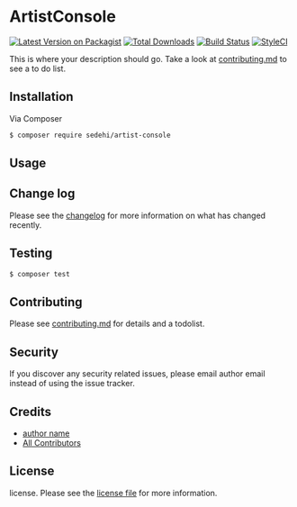 # ArtistConsole

[![Latest Version on Packagist][ico-version]][link-packagist]
[![Total Downloads][ico-downloads]][link-downloads]
[![Build Status][ico-travis]][link-travis]
[![StyleCI][ico-styleci]][link-styleci]

This is where your description should go. Take a look at [contributing.md](contributing.md) to see a to do list.

## Installation

Via Composer

``` bash
$ composer require sedehi/artist-console
```

## Usage

## Change log

Please see the [changelog](changelog.md) for more information on what has changed recently.

## Testing

``` bash
$ composer test
```

## Contributing

Please see [contributing.md](contributing.md) for details and a todolist.

## Security

If you discover any security related issues, please email author email instead of using the issue tracker.

## Credits

- [author name][link-author]
- [All Contributors][link-contributors]

## License

license. Please see the [license file](license.md) for more information.

[ico-version]: https://img.shields.io/packagist/v/sedehi/artistconsole.svg?style=flat-square
[ico-downloads]: https://img.shields.io/packagist/dt/sedehi/artistconsole.svg?style=flat-square
[ico-travis]: https://img.shields.io/travis/sedehi/artistconsole/master.svg?style=flat-square
[ico-styleci]: https://styleci.io/repos/12345678/shield

[link-packagist]: https://packagist.org/packages/sedehi/artistconsole
[link-downloads]: https://packagist.org/packages/sedehi/artistconsole
[link-travis]: https://travis-ci.org/sedehi/artistconsole
[link-styleci]: https://styleci.io/repos/12345678
[link-author]: https://github.com/sedehi
[link-contributors]: ../../contributors
